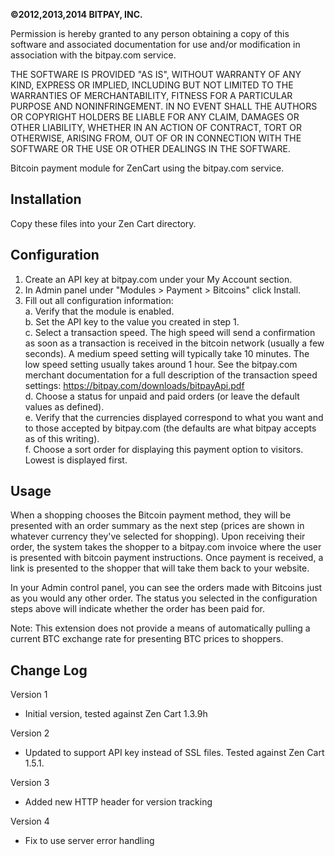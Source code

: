 <strong>©2012,2013,2014 BITPAY, INC.</strong>

Permission is hereby granted to any person obtaining a copy of this software
and associated documentation for use and/or modification in association with
the bitpay.com service.

THE SOFTWARE IS PROVIDED "AS IS", WITHOUT WARRANTY OF ANY KIND, EXPRESS OR
IMPLIED, INCLUDING BUT NOT LIMITED TO THE WARRANTIES OF MERCHANTABILITY,
FITNESS FOR A PARTICULAR PURPOSE AND NONINFRINGEMENT. IN NO EVENT SHALL THE
AUTHORS OR COPYRIGHT HOLDERS BE LIABLE FOR ANY CLAIM, DAMAGES OR OTHER
LIABILITY, WHETHER IN AN ACTION OF CONTRACT, TORT OR OTHERWISE, ARISING FROM,
OUT OF OR IN CONNECTION WITH THE SOFTWARE OR THE USE OR OTHER DEALINGS IN
THE SOFTWARE.

Bitcoin payment module for ZenCart using the bitpay.com service.

Installation
------------
Copy these files into your Zen Cart directory.

Configuration
-------------
1. Create an API key at bitpay.com under your My Account section.
2. In Admin panel under "Modules > Payment > Bitcoins" click Install.
3. Fill out all configuration information:<br />
a. Verify that the module is enabled.<br />
b. Set the API key to the value you created in step 1.<br />
c. Select a transaction speed.  The high speed will send a confirmation as soon as a transaction is received in the bitcoin network (usually a few seconds).  A medium speed setting will typically take 10 minutes.  The low speed setting usually takes around 1 hour.  See the bitpay.com merchant documentation for a full description of the transaction speed settings: https://bitpay.com/downloads/bitpayApi.pdf<br />
d. Choose a status for unpaid and paid orders (or leave the default values as defined).<br />
e. Verify that the currencies displayed correspond to what you want and to those accepted by bitpay.com (the defaults are what bitpay accepts as of this writing).<br />
f. Choose a sort order for displaying this payment option to visitors.  Lowest is displayed first.<br />

Usage
-----
When a shopping chooses the Bitcoin payment method, they will be presented with an order summary as the next step (prices are shown in whatever currency they've selected for shopping).  Upon receiving their order, the system takes the shopper to a bitpay.com invoice where the user is presented with bitcoin payment instructions.  Once payment is received, a link is presented to the shopper that will take them back to your website.

In your Admin control panel, you can see the orders made with Bitcoins just as you would any other order.  The status you selected in the configuration steps above will indicate whether the order has been paid for.  

Note: This extension does not provide a means of automatically pulling a current BTC exchange rate for presenting BTC prices to shoppers.

Change Log
----------
Version 1
- Initial version, tested against Zen Cart 1.3.9h

Version 2
- Updated to support API key instead of SSL files.  Tested against Zen Cart 1.5.1.

Version 3
- Added new HTTP header for version tracking

Version 4
- Fix to use server error handling
